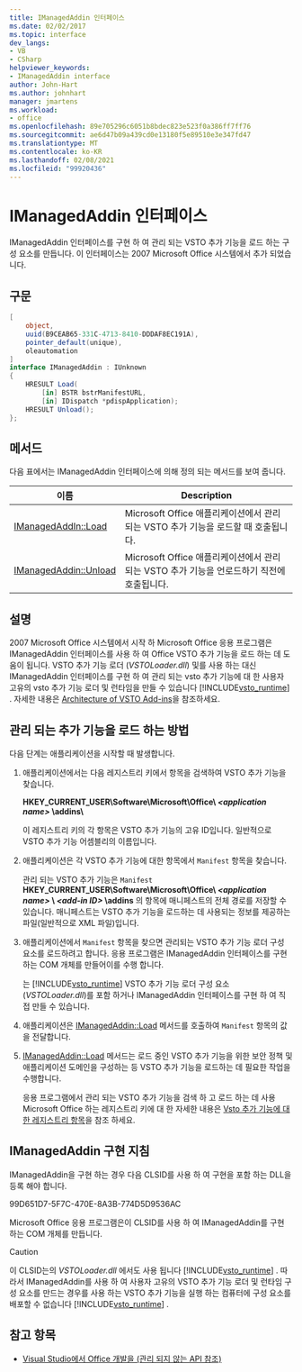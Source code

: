 ```yaml
---
title: IManagedAddin 인터페이스
ms.date: 02/02/2017
ms.topic: interface
dev_langs:
- VB
- CSharp
helpviewer_keywords:
- IManagedAddin interface
author: John-Hart
ms.author: johnhart
manager: jmartens
ms.workload:
- office
ms.openlocfilehash: 89e705296c6051b8bdec823e523f0a386ff7ff76
ms.sourcegitcommit: ae6d47b09a439cd0e13180f5e89510e3e347fd47
ms.translationtype: MT
ms.contentlocale: ko-KR
ms.lasthandoff: 02/08/2021
ms.locfileid: "99920436"
---
```

# <a name="imanagedaddin-interface"></a>IManagedAddin 인터페이스
  IManagedAddin 인터페이스를 구현 하 여 관리 되는 VSTO 추가 기능을 로드 하는 구성 요소를 만듭니다. 이 인터페이스는 2007 Microsoft Office 시스템에서 추가 되었습니다.

## <a name="syntax"></a>구문

```csharp
[
    object,
    uuid(B9CEAB65-331C-4713-8410-DDDAF8EC191A),
    pointer_default(unique),
    oleautomation
]
interface IManagedAddin : IUnknown
{
    HRESULT Load(
        [in] BSTR bstrManifestURL,
        [in] IDispatch *pdispApplication);
    HRESULT Unload();
};
```

## <a name="methods"></a>메서드
 다음 표에서는 IManagedAddin 인터페이스에 의해 정의 되는 메서드를 보여 줍니다.

|이름|Description|
|----------|-----------------|
|[IManagedAddIn::Load](../vsto/imanagedaddin-load.md)|Microsoft Office 애플리케이션에서 관리되는 VSTO 추가 기능을 로드할 때 호출됩니다.|
|[IManagedAddin::Unload](../vsto/imanagedaddin-unload.md)|Microsoft Office 애플리케이션에서 관리되는 VSTO 추가 기능을 언로드하기 직전에 호출됩니다.|

## <a name="remarks"></a>설명
 2007 Microsoft Office 시스템에서 시작 하 Microsoft Office 응용 프로그램은 IManagedAddin 인터페이스를 사용 하 여 Office VSTO 추가 기능을 로드 하는 데 도움이 됩니다. VSTO 추가 기능 로더 (*VSTOLoader.dll*) 및를 사용 하는 대신 IManagedAddin 인터페이스를 구현 하 여 관리 되는 vsto 추가 기능에 대 한 사용자 고유의 vsto 추가 기능 로더 및 런타임을 만들 수 있습니다 [!INCLUDE[vsto_runtime](../vsto/includes/vsto-runtime-md.md)] . 자세한 내용은 [Architecture of VSTO Add-ins](../vsto/architecture-of-vsto-add-ins.md)을 참조하세요.

## <a name="how-managed-add-ins-are-loaded"></a>관리 되는 추가 기능을 로드 하는 방법
 다음 단계는 애플리케이션을 시작할 때 발생합니다.

1. 애플리케이션에서는 다음 레지스트리 키에서 항목을 검색하여 VSTO 추가 기능을 찾습니다.

    **HKEY_CURRENT_USER\Software\Microsoft\Office\\ *\<application name>* \addins\\**

    이 레지스트리 키의 각 항목은 VSTO 추가 기능의 고유 ID입니다. 일반적으로 VSTO 추가 기능 어셈블리의 이름입니다.

2. 애플리케이션은 각 VSTO 추가 기능에 대한 항목에서 `Manifest` 항목을 찾습니다.

    관리 되는 VSTO 추가 기능은 `Manifest` **HKEY_CURRENT_USER\Software\Microsoft\Office\\ _\<application name>_ \\ _\<add-in ID>_ \addins** 의 항목에 매니페스트의 전체 경로를 저장할 수 있습니다. 매니페스트는 VSTO 추가 기능을 로드하는 데 사용되는 정보를 제공하는 파일(일반적으로 XML 파일)입니다.

3. 애플리케이션에서 `Manifest` 항목을 찾으면 관리되는 VSTO 추가 기능 로더 구성 요소를 로드하려고 합니다. 응용 프로그램은 IManagedAddin 인터페이스를 구현 하는 COM 개체를 만들어이를 수행 합니다.

    는 [!INCLUDE[vsto_runtime](../vsto/includes/vsto-runtime-md.md)] VSTO 추가 기능 로더 구성 요소 (*VSTOLoader.dll*)를 포함 하거나 IManagedAddin 인터페이스를 구현 하 여 직접 만들 수 있습니다.

4. 애플리케이션은 [IManagedAddin::Load](../vsto/imanagedaddin-load.md) 메서드를 호출하여 `Manifest` 항목의 값을 전달합니다.

5. [IManagedAddin::Load](../vsto/imanagedaddin-load.md) 메서드는 로드 중인 VSTO 추가 기능을 위한 보안 정책 및 애플리케이션 도메인을 구성하는 등 VSTO 추가 기능을 로드하는 데 필요한 작업을 수행합니다.

   응용 프로그램에서 관리 되는 VSTO 추가 기능을 검색 하 고 로드 하는 데 사용 Microsoft Office 하는 레지스트리 키에 대 한 자세한 내용은 [Vsto 추가 기능에 대 한 레지스트리 항목](../vsto/registry-entries-for-vsto-add-ins.md)을 참조 하세요.

## <a name="guidance-to-implement-imanagedaddin"></a>IManagedAddin 구현 지침
 IManagedAddin을 구현 하는 경우 다음 CLSID를 사용 하 여 구현을 포함 하는 DLL을 등록 해야 합니다.

 99D651D7-5F7C-470E-8A3B-774D5D9536AC

 Microsoft Office 응용 프로그램은이 CLSID를 사용 하 여 IManagedAddin를 구현 하는 COM 개체를 만듭니다.

> [!CAUTION]
> 이 CLSID는의 *VSTOLoader.dll* 에서도 사용 됩니다 [!INCLUDE[vsto_runtime](../vsto/includes/vsto-runtime-md.md)] . 따라서 IManagedAddin를 사용 하 여 사용자 고유의 VSTO 추가 기능 로더 및 런타임 구성 요소를 만드는 경우를 사용 하는 VSTO 추가 기능을 실행 하는 컴퓨터에 구성 요소를 배포할 수 없습니다 [!INCLUDE[vsto_runtime](../vsto/includes/vsto-runtime-md.md)] .

## <a name="see-also"></a>참고 항목
- [Visual Studio에서 Office 개발을 &#40;관리 되지 않는 API 참조&#41;](../vsto/unmanaged-api-reference-office-development-in-visual-studio.md)
